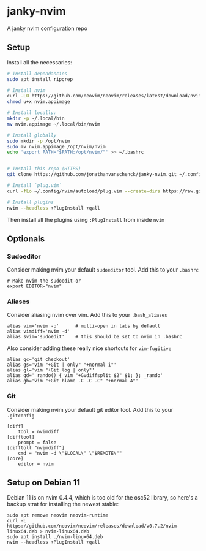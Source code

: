 # janky-nvim
A janky nvim configuration repo

## Setup

Install all the necessaries:
```bash
# Install dependancies
sudo apt install ripgrep

# Install nvim
curl -LO https://github.com/neovim/neovim/releases/latest/download/nvim.appimage
chmod u+x nvim.appimage

# Install locally:
mkdir -p ~/.local/bin
mv nvim.appimage ~/.local/bin/nvim

# Install globally
sudo mkdir -p /opt/nvim
sudo mv nvim.appimage /opt/nvim/nvim
echo 'export PATH="$PATH:/opt/nvim/"' >> ~/.bashrc


# Install this repo (HTTPS)
git clone https://github.com/jonathanvanschenck/janky-nvim.git ~/.config/nvim

# Install `plug.vim`
curl -fLo ~/.config/nvim/autoload/plug.vim --create-dirs https://raw.githubusercontent.com/junegunn/vim-plug/master/plug.vim

# Install plugins
nvim --headless +PlugInstall +qall
```

Then install all the plugins using `:PlugInstall` from inside `nvim`

## Optionals
### Sudoeditor
Consider making nvim your default `sudoeditor` tool. Add this to your `.bashrc`
```
# Make nvim the sudoedit-or
export EDITOR="nvim"
```

### Aliases
Consider aliasing nvim over vim. Add this to your `.bash_aliases`
```
alias vim='nvim -p'      # multi-open in tabs by default
alias vimdiff='nvim -d'
alias svim='sudoedit'    # this should be set to nvim in .bashrc
```

Also consider adding these really nice shortcuts for `vim-fugitive`
```
alias gc='git checkout'
alias gs='vim "+Git | only" "+normal i"'
alias gl='vim "+Git log | only"'
alias gd='_rando() { vim "+Gvdiffsplit $2" $1; }; _rando'
alias gb='vim "+Git blame -C -C -C" "+normal A"'
```

### Git
Consider making nvim your default git editor tool. Add this to your `.gitconfig`
```
[diff]
	tool = nvimdiff
[difftool]
	prompt = false
[difftoll "nvimdiff"]
	cmd = "nvim -d \"$LOCAL\" \"$REMOTE\""
[core]
	editor = nvim
```


## Setup on Debian 11
Debian 11 is on nvim 0.4.4, which is too old for the osc52 library, so here's a backup strat for installing the newest stable:
```
sudo apt remove neovim neovim-runtime
curl -L https://github.com/neovim/neovim/releases/download/v0.7.2/nvim-linux64.deb > nvim-linux64.deb
sudo apt install ./nvim-linux64.deb
nvim --headless +PlugInstall +qall
```
